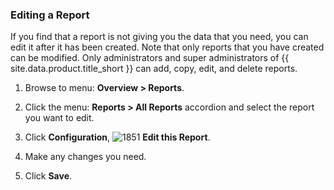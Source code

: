 ### Editing a Report

If you find that a report is not giving you the data that you need, you can edit it after it has been created. Note that only reports that you have created can be modified. Only administrators and super administrators of {{ site.data.product.title_short }} can add, copy, edit, and delete reports.

1. Browse to menu: **Overview > Reports**.

2. Click the menu: **Reports > All Reports** accordion and select the report you want to edit.

3. Click **Configuration**, ![1851](../images/1851.png) **Edit this Report**.

4. Make any changes you need.

5. Click **Save**.

